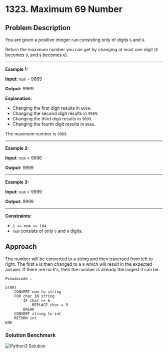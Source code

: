 # 1323. Maximum 69 Number

## Problem Description
You are given a positive integer `num` consisting only of digits `6` and `9`.

Return the maximum number you can get by changing at most one digit (`6` becomes `9`, and `9` becomes `6`).

---
**Example 1:**

**Input:** `num` = 9669

**Output:** 9969

**Explanation:**
- Changing the first digit results in `6669`.
- Changing the second digit results in `9969`.
- Changing the third digit results in `9699`.
- Changing the fourth digit results in `9666`.

The maximum number is `9969`.

---
**Example 2:**

**Input:** `num` = 9996

**Output:** 9999

---
**Example 3:**

**Input:** `num` = 9999

**Output:** 9999

---

**Constraints:**
- `1 <= num <= 104`
- `num` consists of only `6` and `9` digits.


## Approach

The number will be converted to a string and then traversed from left to right. The first `6` is then changed to a `9` which will result in the expected answer. If there are no `6`'s, then the number is already the largest it can be.

```
Pseudocode :

START
    CONVERT num to string
    FOR char IN string
        IF char == 6
            REPLACE char = 9
        BREAK
    CONVERT string to int
    RETURN int
END
```

### Solution Benchmark

![Python3 Solution](images.py_result.png "Python3 Solution")